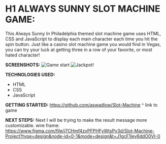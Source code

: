
# H1 ALWAYS SUNNY SLOT MACHINE GAME:

This Always Sunny In Philadelphia themed slot machine game uses HTML, CSS and JavaScript to display each main character each time you hit the spin button. 
Just like a casino slot machine game you would find in Vegas, you can try your luck at getting three in a row of your favorite, or most hated character! 

**SCREENSHOTS:**
![Game start](https://i.imgur.com/LTOkYzk.png)
![Jackpot!](https://i.imgur.com/N2PaWd9.png)


**TECHNOLOGIES USED:**
- HTML
- CSS
- JavaScript

**GETTING STARTED:**
https://github.com/aswadlow/Slot-Machine
^ link to game

**NEXT STEPS:**
Next I will be trying to make the result message more customizable.
wire frame:
https://www.figma.com/file/j7CHmf4zvPFPHFyWtsPv3d/Slot-Machine-Project?type=design&node-id=0-1&mode=design&t=J1gcF1ley6ddO0VI-0